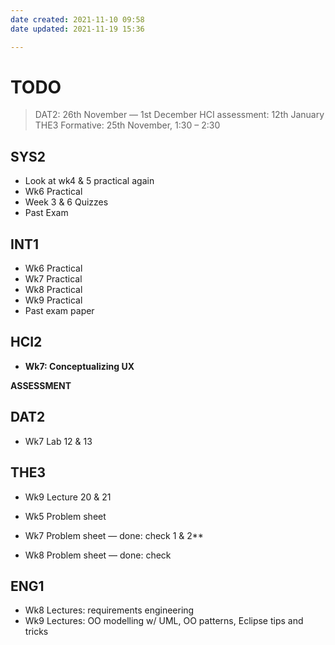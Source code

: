 ```yaml
---
date created: 2021-11-10 09:58
date updated: 2021-11-19 15:36

---
```


# TODO

> DAT2: 26th November — 1st December
> HCI assessment: 12th January
> THE3 Formative: 25th November, 1:30 – 2:30

## SYS2

- Look at wk4 & 5 practical again
- Wk6 Practical
- Week 3 & 6 Quizzes
- Past Exam

## INT1

- Wk6 Practical
- Wk7 Practical
- Wk8 Practical
- Wk9 Practical
- Past exam paper

## HCI2

- **Wk7: Conceptualizing UX**

**ASSESSMENT**

## DAT2

- Wk7 Lab 12 & 13

## THE3

- Wk9 Lecture 20 & 21

- Wk5 Problem sheet
- Wk7 Problem sheet — done: check 1 & 2**
- Wk8 Problem sheet — done: check

## ENG1

- Wk8 Lectures: requirements engineering
- Wk9 Lectures: OO modelling w/ UML, OO patterns, Eclipse tips and tricks